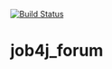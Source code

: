 [![Build Status](https://app.travis-ci.com/vadimstr102/job4j_forum.svg?branch=main)](https://app.travis-ci.com/vadimstr102/job4j_forum)

# job4j_forum
